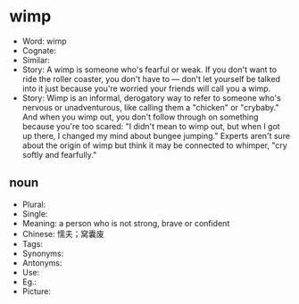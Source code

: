 # wimp

- Word: wimp
- Cognate: 
- Similar: 
- Story: A wimp is someone who's fearful or weak. If you don't want to ride the roller coaster, you don't have to — don't let yourself be talked into it just because you're worried your friends will call you a wimp.
- Story: Wimp is an informal, derogatory way to refer to someone who's nervous or unadventurous, like calling them a "chicken" or "crybaby." And when you wimp out, you don't follow through on something because you're too scared: "I didn't mean to wimp out, but when I got up there, I changed my mind about bungee jumping." Experts aren't sure about the origin of wimp but think it may be connected to whimper, "cry softly and fearfully."

## noun

- Plural: 
- Single: 
- Meaning: a person who is not strong, brave or confident
- Chinese: 懦夫；窝囊废
- Tags: 
- Synonyms: 
- Antonyms: 
- Use: 
- Eg.: 
- Picture: 

